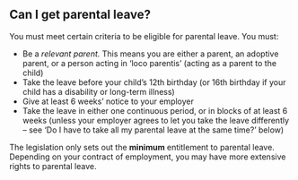 ##  Can I get parental leave?

You must meet certain criteria to be eligible for parental leave. You must:

  * Be a _relevant parent._ This means you are either a parent, an adoptive parent, or a person acting in ‘loco parentis’ (acting as a parent to the child) 
  * Take the leave before your child’s 12th birthday (or 16th birthday if your child has a disability or long-term illness) 
  * Give at least 6 weeks’ notice to your employer 
  * Take the leave in either one continuous period, or in blocks of at least 6 weeks (unless your employer agrees to let you take the leave differently – see ‘Do I have to take all my parental leave at the same time?’ below) 

The legislation only sets out the **minimum** entitlement to parental leave.
Depending on your contract of employment, you may have more extensive rights
to parental leave.
